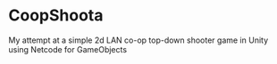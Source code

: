 # CoopShoota
My attempt at a simple 2d LAN co-op top-down shooter game in Unity using Netcode for GameObjects
